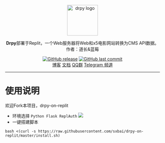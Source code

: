 <p align="center">
    <a href="https://gitcode.net/qq_32394351/dr_py" target="_blank" rel="noopener noreferrer">
        <img width="100" src="https://raw.iqiq.io/sxbai/drpy-on-replit/master/ppmmiNj.jpg" alt="drpy logo" />
    </a>
</p>

<p align="center"><b>Drpy</b>部署于Replit，️一个Web服务器将Web和x5电影网站转换为CMS API数据。作者：道长&蓝莓</p>

<p align="center">
<a href="https://github.com/sxbai/drpy-on-replit/releases"><img alt="GitHub release" src="https://img.shields.io/github/release/sxbai/drpy-on-replit.svg?style=flat-square&include_prereleases" /></a>
<a href="https://github.com/sxbai/drpy-on-replit/commits"><img alt="GitHub last commit" src="https://img.shields.io/github/last-commit/sxbai/drpy-on-replit.svg?style=flat-square" /></a>

<br />
<a href="https://blog.sxbai.com">博客</a>
<a href="https://github.com/liu673cn/drpy/blob/master/%E9%81%93%E9%95%BF%E4%B9%B1%E8%AF%B4.md">文档</a>
<a href="https://qm.qq.com/cgi-bin/qm/qr?k=H2KwcXrMdiR5M2blHR5gjZzPfN_S3N_C&jump_from=webapi">QQ群</a>
<a href="https://t.me/sxbai">Telegram 频道</a>
</p>

------------------------------
# 使用说明
欢迎Fork本项目，drpy-on-replit

- 环境选择 `Python Flask ReplAuth`
![](https://raw.iqiq.io/sxbai/drpy-on-replit/master/2023-03-18172219.png)
- 一键搭建脚本
```
bash <(curl -s https://raw.githubusercontent.com/sxbai/drpy-on-replit/master/install.sh)
```
